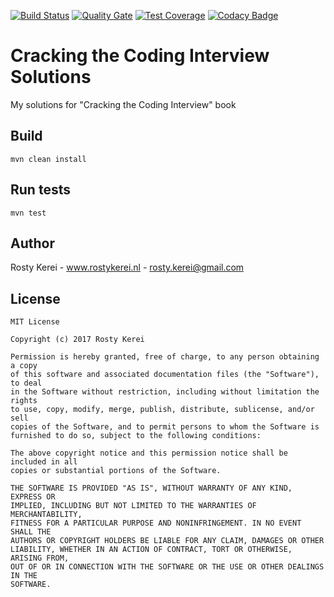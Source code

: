 [![Build Status](https://travis-ci.org/rostykerei/cci.svg?branch=master)](https://travis-ci.org/rostykerei/cci)
[![Quality Gate](https://sonarcloud.io/api/badges/gate?key=nl.rostykerei:cci&blinking=true)](https://sonarcloud.io/dashboard/index/nl.rostykerei:cci)
[![Test Coverage](https://sonarcloud.io/api/badges/measure?key=nl.rostykerei:cci&metric=coverage&blinking=true)](https://sonarcloud.io/dashboard/index/nl.rostykerei:cci)
[![Codacy Badge](https://api.codacy.com/project/badge/Grade/5dbde8eb4f194bdd9da40ee0a10681dc)](https://www.codacy.com/app/rostykerei/cci)

# Cracking the Coding Interview Solutions

My solutions for "Cracking the Coding Interview" book

## Build

    mvn clean install
    
## Run tests

    mvn test

## Author

Rosty Kerei - www.rostykerei.nl - <rosty.kerei@gmail.com>


## License

	MIT License
    
    Copyright (c) 2017 Rosty Kerei
    
    Permission is hereby granted, free of charge, to any person obtaining a copy
    of this software and associated documentation files (the "Software"), to deal
    in the Software without restriction, including without limitation the rights
    to use, copy, modify, merge, publish, distribute, sublicense, and/or sell
    copies of the Software, and to permit persons to whom the Software is
    furnished to do so, subject to the following conditions:
    
    The above copyright notice and this permission notice shall be included in all
    copies or substantial portions of the Software.
    
    THE SOFTWARE IS PROVIDED "AS IS", WITHOUT WARRANTY OF ANY KIND, EXPRESS OR
    IMPLIED, INCLUDING BUT NOT LIMITED TO THE WARRANTIES OF MERCHANTABILITY,
    FITNESS FOR A PARTICULAR PURPOSE AND NONINFRINGEMENT. IN NO EVENT SHALL THE
    AUTHORS OR COPYRIGHT HOLDERS BE LIABLE FOR ANY CLAIM, DAMAGES OR OTHER
    LIABILITY, WHETHER IN AN ACTION OF CONTRACT, TORT OR OTHERWISE, ARISING FROM,
    OUT OF OR IN CONNECTION WITH THE SOFTWARE OR THE USE OR OTHER DEALINGS IN THE
    SOFTWARE.